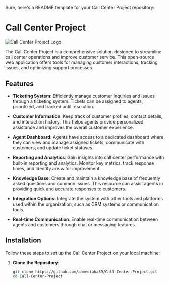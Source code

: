 Sure, here's a README template for your Call Center Project repository:

# Call Center Project

![Call Center Project Logo](https://github.com/ahmedtaha89/Call-Center-Project/raw/main/static/img/logo.png)

The Call Center Project is a comprehensive solution designed to streamline call center operations and improve customer service. This open-source web application offers tools for managing customer interactions, tracking issues, and optimizing support processes.

## Features

- **Ticketing System**: Efficiently manage customer inquiries and issues through a ticketing system. Tickets can be assigned to agents, prioritized, and tracked until resolution.

- **Customer Information**: Keep track of customer profiles, contact details, and interaction history. This helps agents provide personalized assistance and improves the overall customer experience.

- **Agent Dashboard**: Agents have access to a dedicated dashboard where they can view and manage assigned tickets, communicate with customers, and update ticket statuses.

- **Reporting and Analytics**: Gain insights into call center performance with built-in reporting and analytics. Monitor key metrics, track response times, and identify areas for improvement.

- **Knowledge Base**: Create and maintain a knowledge base of frequently asked questions and common issues. This resource can assist agents in providing quick and accurate responses to customers.

- **Integration Options**: Integrate the system with other tools and platforms used within the organization, such as CRM systems or communication tools.

- **Real-time Communication**: Enable real-time communication between agents and customers through chat or messaging features.

## Installation

Follow these steps to set up the Call Center Project on your local machine:

1. **Clone the Repository**:
   ```bash
   git clone https://github.com/ahmedtaha89/Call-Center-Project.git
   cd Call-Center-Project
   ```
